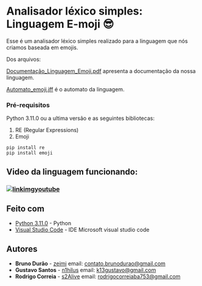 # Analisador léxico simples: Linguagem E-moji 😎

Esse é um analisador léxico simples realizado para a linguagem que nós criamos baseada em emojis.

Dos arquivos:

[Documentação_Linguagem_Emoji.pdf](https://github.com/s2Alive/Analisador-lexico-Emoji/blob/master/Automato_emoji.jff) apresenta a documentação da nossa linguagem.

[Automato_emoji.jff](https://github.com/s2Alive/Analisador-lexico-Emoji/blob/master/Automato_emoji.jff) é o automato da linguagem.

### Pré-requisitos

Python 3.11.0 ou a ultima versão e as seguintes bibliotecas:
1. RE (Regular Expressions)
2. Emoji
```
pip install re
pip install emoji
```

## Video da linguagem funcionando:

<h3 a!
lign="center">
   
[![linkimgyoutube](https://user-images.githubusercontent.com/93962428/204171627-3b6d7ed6-2258-4be5-bb9b-a1ca7759602c.png)](https://www.youtube.com/watch?v=d40lFR22Q6Q)
  
  </h3>
  

## Feito com

* [Python 3.11.0](https://www.python.org/downloads/release/python-3110/) - Python
* [Visual Studio Code](https://code.visualstudio.com) - IDE Microsoft visual studio code

## Autores

* **Bruno Durão** - [zeimi](https://github.com/zeimi) email: contato.brunodurao@gmail.com
* **Gustavo Santos** - [n1hilus](https://github.com/n1hilus) email: k13gustavo@gmail.com
* **Rodrigo Correia** - [s2Alive](https://github.com/s2Alive) email: rodrigocorreiaba753@gmail.com
